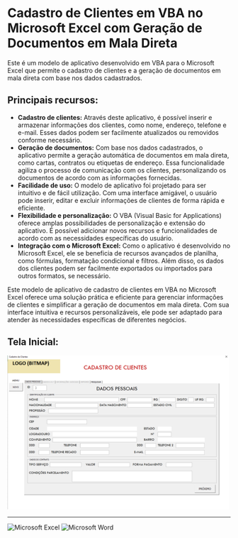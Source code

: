 # Cadastro de Clientes em VBA no Microsoft Excel com Geração de Documentos em Mala Direta

<p>Este é um modelo de aplicativo desenvolvido em VBA para o Microsoft Excel que permite o cadastro de clientes e a geração de documentos em mala direta com base nos dados cadastrados.</p>
<h2>Principais recursos:</h2>
<ul>
  <li><strong>Cadastro de clientes:</strong> Através deste aplicativo, é possível inserir e armazenar informações dos clientes, como nome, endereço, telefone e e-mail. Esses dados podem ser facilmente atualizados ou removidos conforme necessário.</li>
  <li><strong>Geração de documentos:</strong> Com base nos dados cadastrados, o aplicativo permite a geração automática de documentos em mala direta, como cartas, contratos ou etiquetas de endereço. Essa funcionalidade agiliza o processo de comunicação com os clientes, personalizando os documentos de acordo com as informações fornecidas.</li>
  <li><strong>Facilidade de uso:</strong> O modelo de aplicativo foi projetado para ser intuitivo e de fácil utilização. Com uma interface amigável, o usuário pode inserir, editar e excluir informações de clientes de forma rápida e eficiente.</li>
  <li><strong>Flexibilidade e personalização:</strong> O VBA (Visual Basic for Applications) oferece amplas possibilidades de personalização e extensão do aplicativo. É possível adicionar novos recursos e funcionalidades de acordo com as necessidades específicas do usuário.</li>
  <li><strong>Integração com o Microsoft Excel:</strong> Como o aplicativo é desenvolvido no Microsoft Excel, ele se beneficia de recursos avançados de planilha, como fórmulas, formatação condicional e filtros. Além disso, os dados dos clientes podem ser facilmente exportados ou importados para outros formatos, se necessário.</li>
</ul>
<p>Este modelo de aplicativo de cadastro de clientes em VBA no Microsoft Excel oferece uma solução prática e eficiente para gerenciar informações de clientes e simplificar a geração de documentos em mala direta. Com sua interface intuitiva e recursos personalizáveis, ele pode ser adaptado para atender às necessidades específicas de diferentes negócios.</p>


## Tela Inicial:

<p align="left"> 
<img src="https://github.com/JulianaMaria-Lab/CadastroClientes_VBA/blob/main/imagens/Tela%20Principal%20de%20Cadastro.PNG" width=500>
</p>


<hr>

![Microsoft Excel](https://img.shields.io/badge/Microsoft_Excel-217346?style=for-the-badge&logo=microsoft-excel&logoColor=white)
![Microsoft Word](https://img.shields.io/badge/Microsoft_Word-2B579A?style=for-the-badge&logo=microsoft-word&logoColor=white)
<!--![OneDrive](https://img.shields.io/badge/OneDrive-0078D4.svg?style=for-the-badge&logo=microsoftonedrive&logoColor=white)
//![Trello](https://img.shields.io/badge/Trello-%23026AA7.svg?style=for-the-badge&logo=Trello&logoColor=white)-->
